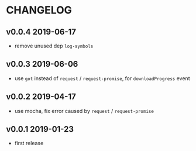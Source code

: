 # CHANGELOG

## v0.0.4 2019-06-17

- remove unused dep `log-symbols`

## v0.0.3 2019-06-06

- use `got` instead of `request` / `request-promise`, for `downloadProgress` event

## v0.0.2 2019-04-17

- use mocha, fix error caused by `request` / `request-promise`

## v0.0.1 2019-01-23

- first release
